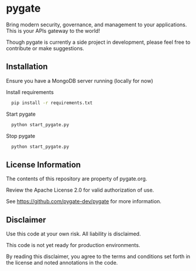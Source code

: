 
# pygate

Bring modern security, governance, and management to your applications. This is your APIs gateway to the world!

Though pygate is currently a side project in development, please feel free to contribute or make suggestions. 




## Installation

Ensure you have a MongoDB server running (locally for now)

Install requirements

```bash
  pip install -r requirements.txt
```

Start pygate
    
```bash
  python start_pygate.py
```

Stop pygate
    
```bash
  python start_pygate.py
```



## License Information

The contents of this repository are property of pygate.org.

Review the Apache License 2.0 for valid authorization of use.

See https://github.com/pygate-dev/pygate for more information.



## Disclaimer

Use this code at your own risk. All liability is disclaimed.

This code is not yet ready for production environments.

By reading this disclaimer, you agree to the terms and conditions set forth in the license and noted annotations in the code.
